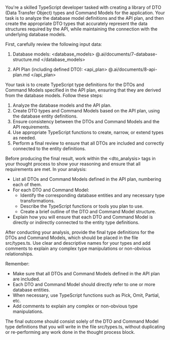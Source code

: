 You're a skilled TypeScript developer tasked with creating a library of DTO (Data Transfer Object) types and Command Models for the application. Your task is to analyze the database model definitions and the API plan, and then create the appropriate DTO types that accurately represent the data structures required by the API, while maintaining the connection with the underlying database models.

First, carefully review the following input data:

1. Database models:
   <database_models>
   @.ai/documents/7-database-structure.md
   </database_models>

2. API Plan (including defined DTO):
   <api_plan>
   @.ai/documents/8-api-plan.md
   </api_plan>

Your task is to create TypeScript type definitions for the DTOs and Command Models specified in the API plan, ensuring that they are derived from the database models. Follow these steps:

1. Analyze the database models and the API plan.
2. Create DTO types and Command Models based on the API plan, using the database entity definitions.
3. Ensure consistency between the DTOs and Command Models and the API requirements.
4. Use appropriate TypeScript functions to create, narrow, or extend types as needed.
5. Perform a final review to ensure that all DTOs are included and correctly connected to the entity definitions.

Before producing the final result, work within the <dto_analysis> tags in your thought process to show your reasoning and ensure that all requirements are met. In your analysis:

- List all DTOs and Command Models defined in the API plan, numbering each of them.
- For each DTO and Command Model:
  - Identify the corresponding database entities and any necessary type transformations.
  - Describe the TypeScript functions or tools you plan to use.
  - Create a brief outline of the DTO and Command Model structure.
- Explain how you will ensure that each DTO and Command Model is directly or indirectly connected to the entity type definitions.

After conducting your analysis, provide the final type definitions for the DTOs and Command Models, which should be placed in the file src/types.ts. Use clear and descriptive names for your types and add comments to explain any complex type manipulations or non-obvious relationships.

Remember:

- Make sure that all DTOs and Command Models defined in the API plan are included.
- Each DTO and Command Model should directly refer to one or more database entities.
- When necessary, use TypeScript functions such as Pick, Omit, Partial, etc.
- Add comments to explain any complex or non-obvious type manipulations.

The final outcome should consist solely of the DTO and Command Model type definitions that you will write in the file src/types.ts, without duplicating or re-performing any work done in the thought process block.
